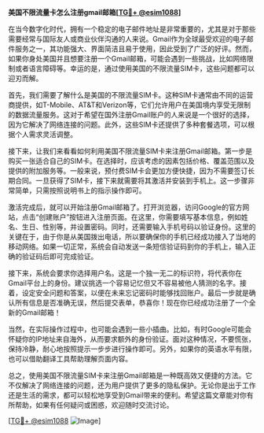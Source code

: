 **美国不限流量卡怎么注册gmail邮箱[[TG💪+ @esim1088](https://t.me/s/esim1088)]**

在当今数字化时代，拥有一个稳定的电子邮件地址是非常重要的，尤其是对于那些需要经常与国际友人或商业伙伴沟通的人来说。Gmail作为全球最受欢迎的电子邮件服务之一，其功能强大、界面简洁且易于使用，因此受到了广泛的好评。然而，如果你身处美国并且想要注册一个Gmail邮箱，可能会遇到一些挑战，比如网络限制或者语言障碍等。幸运的是，通过使用美国的不限流量SIM卡，这些问题都可以迎刃而解。

首先，我们需要了解什么是美国的不限流量SIM卡。这种SIM卡通常由不同的运营商提供，如T-Mobile、AT&T和Verizon等，它们允许用户在美国境内享受无限制的数据流量服务。这对于希望在国外注册Gmail账户的人来说是一个很好的选择，因为它解决了网络连接的问题。此外，这些SIM卡还提供了多种套餐选项，可以根据个人需求灵活调整。

接下来，让我们来看看如何利用美国不限流量SIM卡来注册Gmail邮箱。第一步是购买一张适合自己的SIM卡。在选择时，应该考虑的因素包括价格、覆盖范围以及提供的附加服务等。一般来说，预付费SIM卡会更加方便快捷，因为不需要签订长期合同。一旦获得了SIM卡，接下来就需要将其激活并安装到手机上。这一步骤非常简单，只需按照说明书上的指示操作即可。

激活完成后，就可以开始注册Gmail邮箱了。打开浏览器，访问Google的官方网站，点击“创建账户”按钮进入注册页面。在这里，你需要填写基本信息，例如姓名、生日、性别等，并设置密码。同时，还需要输入手机号码以验证身份。这里的关键在于，由于你是从美国拨出电话，所以要确保你的手机已经成功接入了当地的移动网络。如果一切正常，系统会自动发送一条短信验证码到你的手机上，输入正确的验证码后即可完成验证。

接下来，系统会要求你选择用户名。这是一个独一无二的标识符，将代表你在Gmail平台上的身份。建议挑选一个容易记忆但又不容易被他人猜测的名字。接着，设定安全问题和答案，以便在未来忘记密码时能够找回账户。最后一步就是确认所有信息是否准确无误，然后提交表单，恭喜你！现在你已经成功注册了一个全新的Gmail邮箱！

当然，在实际操作过程中，也可能会遇到一些小插曲。比如，有时Google可能会怀疑你的IP地址来自海外，从而要求额外的身份验证。面对这种情况，不要慌张，保持冷静，耐心地按照提示一步步进行操作即可。另外，如果你的英语水平有限，也可以借助翻译工具帮助理解页面内容。

总之，使用美国不限流量SIM卡来注册Gmail邮箱是一种既高效又便捷的方法。它不仅解决了网络连接的问题，还为用户提供了更多的隐私保护。无论你是出于工作还是生活的需求，都可以轻松地享受到Gmail带来的便利。希望这篇文章能对你有所帮助，如果有任何疑问或困惑，欢迎随时交流讨论。

[[TG💪+ @esim1088](https://t.me/s/esim1088) ![Image](https://i.postimg.cc/4NQfJmqS/Snipaste-2025-05-13-00-14-12.png)]